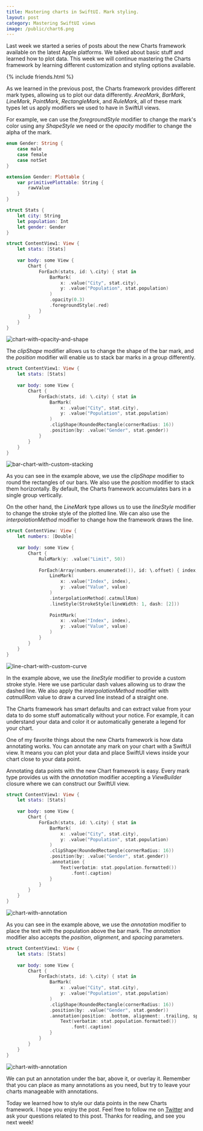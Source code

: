 ```yaml
---
title: Mastering charts in SwiftUI. Mark styling.
layout: post
category: Mastering SwiftUI views
image: /public/chart6.png
---
```


Last week we started a series of posts about the new Charts framework available on the latest Apple platforms. We talked about basic stuff and learned how to plot data. This week we will continue mastering the Charts framework by learning different customization and styling options available.

{% include friends.html %}

As we learned in the previous post, the Charts framework provides different mark types, allowing us to plot our data differently. *AreaMark*, *BarMark*, *LineMark*, *PointMark*, *RectangleMark*, and *RuleMark*, all of these mark types let us apply modifiers we used to have in SwiftUI views.

For example, we can use the *foregroundStyle* modifier to change the mark's color using any *ShapeStyle* we need or the *opacity* modifier to change the alpha of the mark. 

```swift
enum Gender: String {
    case male
    case female
    case notSet
}

extension Gender: Plottable {
    var primitivePlottable: String {
        rawValue
    }
}

struct Stats {
    let city: String
    let population: Int
    let gender: Gender
}

struct ContentView1: View {
    let stats: [Stats]
    
    var body: some View {
        Chart {
            ForEach(stats, id: \.city) { stat in
                BarMark(
                    x: .value("City", stat.city),
                    y: .value("Population", stat.population)
                )
                .opacity(0.3)
                .foregroundStyle(.red)
            }
        }
    }
}
```

![chart-with-opacity-and-shape](/public/chart5.png)

The *clipShape* modifier allows us to change the shape of the bar mark, and the *position* modifier will enable us to stack bar marks in a group differently.

```swift
struct ContentView1: View {
    let stats: [Stats]
    
    var body: some View {
        Chart {
            ForEach(stats, id: \.city) { stat in
                BarMark(
                    x: .value("City", stat.city),
                    y: .value("Population", stat.population)
                )
                .clipShape(RoundedRectangle(cornerRadius: 16))
                .position(by: .value("Gender", stat.gender))
            }
        }
    }
}
``` 

![bar-chart-with-custom-stacking](/public/chart6.png)

As you can see in the example above, we use the *clipShape* modifier to round the rectangles of our bars. We also use the *position* modifier to stack them horizontally. By default, the Charts framework accumulates bars in a single group vertically.

On the other hand, the *LineMark* type allows us to use the *lineStyle* modifier to change the stroke style of the plotted line. We can also use the *interpolationMethod* modifier to change how the framework draws the line.

```swift
struct ContentView: View {
    let numbers: [Double]
    
    var body: some View {
        Chart {
            RuleMark(y: .value("Limit", 50))
            
            ForEach(Array(numbers.enumerated()), id: \.offset) { index, value in
                LineMark(
                    x: .value("Index", index),
                    y: .value("Value", value)
                )
                .interpolationMethod(.catmullRom)
                .lineStyle(StrokeStyle(lineWidth: 1, dash: [2]))
                
                PointMark(
                    x: .value("Index", index),
                    y: .value("Value", value)
                )
            }
        }
    }
}
```

![line-chart-with-custom-curve](/public/chart7.png)

In the example above, we use the *lineStyle* modifier to provide a custom stroke style. Here we use particular dash values allowing us to draw the dashed line. We also apply the *interpolationMethod* modifier with *catmullRom* value to draw a curved line instead of a straight one.

The Charts framework has smart defaults and can extract value from your data to do some stuff automatically without your notice. For example, it can understand your data and color it or automatically generate a legend for your chart. 

One of my favorite things about the new Charts framework is how data annotating works. You can annotate any mark on your chart with a SwiftUI view. It means you can plot your data and place SwiftUI views inside your chart close to your data point.

Annotating data points with the new Chart framework is easy. Every mark type provides us with the *annotation* modifier accepting a *ViewBuilder* closure where we can construct our SwiftUI view.

```swift
struct ContentView1: View {
    let stats: [Stats]
    
    var body: some View {
        Chart {
            ForEach(stats, id: \.city) { stat in
                BarMark(
                    x: .value("City", stat.city),
                    y: .value("Population", stat.population)
                )
                .clipShape(RoundedRectangle(cornerRadius: 16))
                .position(by: .value("Gender", stat.gender))
                .annotation {
                    Text(verbatim: stat.population.formatted())
                        .font(.caption)
                }
            }
        }
    }
}
```

![chart-with-annotation](/public/chart8.png)

As you can see in the example above, we use the *annotation* modifier to place the text with the population above the bar mark. The *annotation* modifier also accepts the *position*, *alignment*, and *spacing* parameters.

```swift
struct ContentView1: View {
    let stats: [Stats]
    
    var body: some View {
        Chart {
            ForEach(stats, id: \.city) { stat in
                BarMark(
                    x: .value("City", stat.city),
                    y: .value("Population", stat.population)
                )
                .clipShape(RoundedRectangle(cornerRadius: 16))
                .position(by: .value("Gender", stat.gender))
                .annotation(position: .bottom, alignment: .trailing, spacing: 16) {
                    Text(verbatim: stat.population.formatted())
                        .font(.caption)
                }
            }
        }
    }
}
```

![chart-with-annotation](/public/chart9.png)

We can put an annotation under the bar, above it, or overlay it. Remember that you can place as many annotations as you need, but try to leave your charts manageable with annotations.

Today we learned how to style our data points in the new Charts framework. I hope you enjoy the post. Feel free to follow me on [Twitter](https://twitter.com/mecid) and ask your questions related to this post. Thanks for reading, and see you next week!
